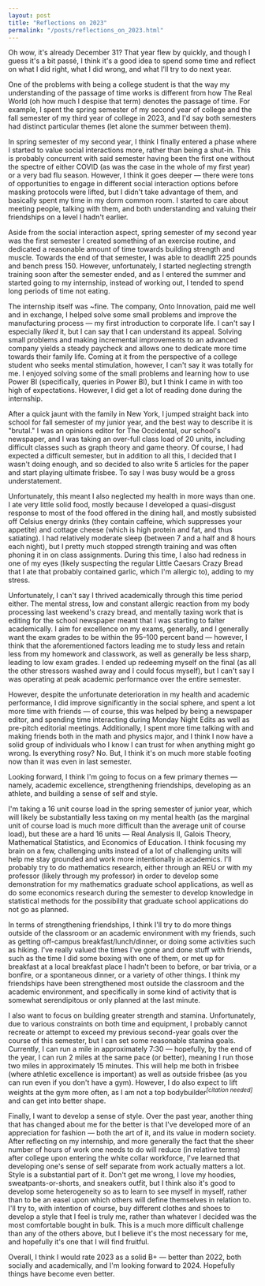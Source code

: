 ```yaml
---
layout: post
title: "Reflections on 2023"
permalink: "/posts/reflections_on_2023.html"
---
```


Oh wow, it's already December 31? That year flew by quickly, and though I guess it's a bit passé, I think it's a good idea to spend some time and reflect on what I did right, what I did wrong, and what I'll try to do next year.

One of the problems with being a college student is that the way my understanding of the passage of time works is different from how The Real World (oh how much I despise that term) denotes the passage of time. For example, I spent the spring semester of my second year of college and the fall semester of my third year of college in 2023, and I'd say both semesters had distinct particular themes (let alone the summer between them).

In spring semester of my second year, I think I finally entered a phase where I started to value social interactions more, rather than being a shut-in. This is probably concurrent with said semester having been the first one without the spectre of either COVID (as was the case in the whole of my first year) or a very bad flu season. However, I think it goes deeper — there were tons of opportunities to engage in different social interaction options before masking protocols were lifted, but I didn't take advantage of them, and basically spent my time in my dorm common room. I started to care about meeting people, talking with them, and both understanding and valuing their friendships on a level I hadn't earlier.

Aside from the social interaction aspect, spring semester of my second year was the first semester I created something of an exercise routine, and dedicated a reasonable amount of time towards building strength and muscle. Towards the end of that semester, I was able to deadlift 225 pounds and bench press 150. However, unfortunately, I started neglecting strength training soon after the semester ended, and as I entered the summer and started going to my internship, instead of working out, I tended to spend long periods of time not eating.

The internship itself was ~fine. The company, Onto Innovation, paid me well and in exchange, I helped solve some small problems and improve the manufacturing process — my first introduction to corporate life. I can't say I especially _liked_ it, but I can say that I can understand its appeal. Solving small problems and making incremental improvements to an advanced company yields a steady paycheck and allows one to dedicate more time towards their family life. Coming at it from the perspective of a college student who seeks mental stimulation, however, I can't say it was totally for me. I enjoyed solving some of the small problems and learning how to use Power BI (specifically, queries in Power BI), but I think I came in with too high of expectations. However, I did get a lot of reading done during the internship.

After a quick jaunt with the family in New York, I jumped straight back into school for fall semester of my junior year, and the best way to describe it is "brutal." I was an opinions editor for The Occidental, our school's newspaper, and I was taking an over-full class load of 20 units, including difficult classes such as graph theory and game theory. Of course, I had expected a difficult semester, but in addition to all this, I decided that I wasn't doing enough, and so decided to also write 5 articles for the paper and start playing ultimate frisbee. To say I was busy would be a gross understatement.

Unfortunately, this meant I also neglected my health in more ways than one. I ate very little solid food, mostly because I developed a quasi-disgust response to most of the food offered in the dining hall, and mostly subsisted off Celsius energy drinks (they contain caffeine, which suppresses your appetite) and cottage cheese (which is high protein and fat, and thus satiating). I had relatively moderate sleep (between 7 and a half and 8 hours each night), but I pretty much stopped strength training and was often phoning it in on class assignments. During this time, I also had redness in one of my eyes (likely suspecting the regular Little Caesars Crazy Bread that I ate that probably contained garlic, which I'm allergic to), adding to my stress.

Unfortunately, I can't say I thrived academically through this time period either. The mental stress, low and constant allergic reaction from my body processing last weekend's crazy bread, and mentally taxing work that is editing for the school newspaper meant that I was starting to falter academically. I aim for excellence on my exams, generally, and I generally want the exam grades to be within the 95–100 percent band — however, I think that the aforementioned factors leading me to study less and retain less from my homework and classwork, as well as generally be less sharp, leading to low exam grades. I ended up redeeming myself on the final (as all the other stressors washed away and I could focus myself), but I can't say I was operating at peak academic performance over the entire semester.

However, despite the unfortunate deterioration in my health and academic performance, I did improve significantly in the social sphere, and spent a lot more time with friends — of course, this was helped by being a newspaper editor, and spending time interacting during Monday Night Edits as well as pre-pitch editorial meetings. Additionally, I spent more time talking with and making friends both in the math and physics major, and I think I now have a solid group of individuals who I know I can trust for when anything might go wrong. Is everything rosy? No. But, I think it's on much more stable footing now than it was even in last semester.

Looking forward, I think I'm going to focus on a few primary themes — namely, academic excellence, strengthening friendships, developing as an athlete, and building a sense of self and style.

I'm taking a 16 unit course load in the spring semester of junior year, which will likely be substantially less taxing on my mental health (as the marginal unit of course load is much more difficult than the average unit of course load), but these are a hard 16 units — Real Analysis II, Galois Theory, Mathematical Statistics, and Economics of Education. I think focusing my brain on a few, challenging units instead of a lot of challenging units will help me stay grounded and work more intentionally in academics. I'll probably try to do mathematics research, either through an REU or with my professor (likely through my professor) in order to develop some demonstration for my mathematics graduate school applications, as well as do some economics research during the semester to develop knowledge in statistical methods for the possibility that graduate school applications do not go as planned.

In terms of strengthening friendships, I think I'll try to do more things outside of the classroom or an academic environment with my friends, such as getting off-campus breakfast/lunch/dinner, or doing some activities such as hiking. I've really valued the times I've gone and done stuff with friends, such as the time I did some boxing with one of them, or met up for breakfast at a local breakfast place I hadn't been to before, or bar trivia, or a bonfire, or a spontaneous dinner, or a variety of other things. I think my friendships have been strengthened most outside the classroom and the academic environment, and specifically in some kind of activity that is somewhat serendipitous or only planned at the last minute.

I also want to focus on building greater strength and stamina. Unfortunately, due to various constraints on both time and equipment, I probably cannot recreate or attempt to exceed my previous second-year goals over the course of this semester, but I can set some reasonable stamina goals. Currently, I can run a mile in approximately 7:30 — hopefully, by the end of the year, I can run 2 miles at the same pace (or better), meaning I run those two miles in approximately 15 minutes. This will help me both in frisbee (where athletic excellence is important) as well as outside frisbee (as you can run even if you don't have a gym). However, I do also expect to lift weights at the gym more often, as I am not a top bodybuilder<sup><i>[citation needed]</i></sup> and can get into better shape.

Finally, I want to develop a sense of style. Over the past year, another thing that has changed about me for the better is that I've developed more of an appreciation for fashion — both the art of it, and its value in modern society. After reflecting on my internship, and more generally the fact that the sheer number of hours of work one needs to do will reduce (in relative terms) after college upon entering the white collar workforce, I've learned that developing one's sense of self separate from work actually matters a lot. Style is a substantial part of it. Don't get me wrong, I love my hoodies, sweatpants-or-shorts, and sneakers outfit, but I think also it's good to develop some heterogeneity so as to learn to see myself in myself, rather than to be an easel upon which others will define themselves in relation to. I'll try to, with intention of course, buy different clothes and shoes to develop a style that I feel is truly me, rather than whatever I decided was the most comfortable bought in bulk. This is a much more difficult challenge than any of the others above, but I believe it's the most necessary for me, and hopefully it's one that I will find fruitful.

Overall, I think I would rate 2023 as a solid B+ — better than 2022, both socially and academically, and I'm looking forward to 2024. Hopefully things have become even better.

